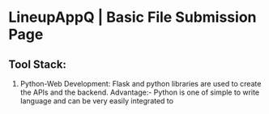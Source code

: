 # LineupAppQ | Basic File Submission Page

## Tool Stack:
1. Python-Web Development: Flask and python libraries are used to create the APIs and the backend.
    Advantage:- Python is one of simple to write language and can be very easily integrated to 
